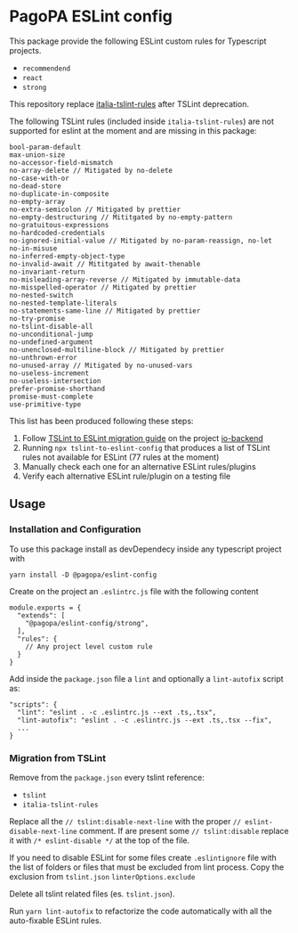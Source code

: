 # PagoPA ESLint config

This package provide the following ESLint custom rules for Typescript projects.

- `recommendend`
- `react`
- `strong`

This repository replace [italia-tslint-rules](https://github.com/pagopa/io-tslint-rules) after TSLint deprecation.

The following TSLint rules (included inside `italia-tslint-rules`) are not supported for eslint at the moment and are missing in this package:
```
bool-param-default
max-union-size
no-accessor-field-mismatch
no-array-delete // Mitigated by no-delete
no-case-with-or
no-dead-store
no-duplicate-in-composite
no-empty-array
no-extra-semicolon // Mitigated by prettier
no-empty-destructuring // Mititgated by no-empty-pattern
no-gratuitous-expressions
no-hardcoded-credentials
no-ignored-initial-value // Mitigated by no-param-reassign, no-let
no-in-misuse
no-inferred-empty-object-type
no-invalid-await // Mititgated by await-thenable
no-invariant-return
no-misleading-array-reverse // Mitigated by immutable-data
no-misspelled-operator // Mitigated by prettier
no-nested-switch
no-nested-template-literals
no-statements-same-line // Mitigated by prettier
no-try-promise
no-tslint-disable-all
no-unconditional-jump
no-undefined-argument
no-unenclosed-multiline-block // Mitigated by prettier
no-unthrown-error
no-unused-array // Mitigated by no-unused-vars
no-useless-increment
no-useless-intersection
prefer-promise-shorthand
promise-must-complete
use-primitive-type
```

This list has been produced following these steps:
1. Follow [TSLint to ESLint migration guide](https://code.visualstudio.com/api/advanced-topics/tslint-eslint-migration) on the project [io-backend](https://github.com/pagopa/io-backend)
2. Running `npx tslint-to-eslint-config` that produces a list of TSLint rules not available for ESLint (77 rules at the moment)
3. Manually check each one for an alternative ESLint rules/plugins
4. Verify each alternative ESLint rule/plugin on a testing file
## Usage

### Installation and Configuration

To use this package install as devDependecy inside any typescript project with

```
yarn install -D @pagopa/eslint-config
```

Create on the project an `.eslintrc.js` file with the following content

```
module.exports = {
  "extends": [
    "@pagopa/eslint-config/strong",
  ],
  "rules": {
    // Any project level custom rule
  }
}
```

Add inside the `package.json` file a `lint` and optionally a `lint-autofix` script as:

```
"scripts": {
  "lint": "eslint . -c .eslintrc.js --ext .ts,.tsx",
  "lint-autofix": "eslint . -c .eslintrc.js --ext .ts,.tsx --fix",
  ...
}
```

### Migration from TSLint

Remove from the `package.json` every tslint reference:

- `tslint`
- `italia-tslint-rules`

Replace all the `// tslint:disable-next-line` with the proper `// eslint-disable-next-line` comment. If are present some `// tslint:disable` replace it with `/* eslint-disable */` at the top of the file.

If you need to disable ESLint for some files create `.eslintignore` file with the list of folders or files that must be excluded from lint process. Copy the exclusion from `tslint.json` `linterOptions.exclude`

Delete all tslint related files (es. `tslint.json`).

Run `yarn lint-autofix` to refactorize the code automatically with all the auto-fixable ESLint rules.